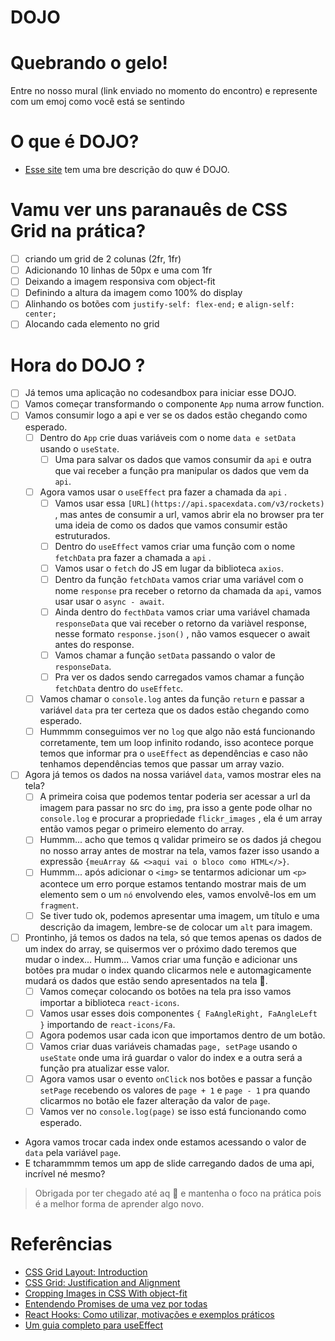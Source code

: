 # DOJO

# Quebrando o gelo!

Entre no nosso mural (link enviado no momento do encontro) e represente com um emoj como você está se sentindo

# O que é DOJO?

- [Esse site](http://dojopuzzles.com/) tem uma bre descrição do quw é DOJO.

# Vamu ver uns paranauês de CSS Grid na prática?

- [ ] criando um grid de 2 colunas (2fr, 1fr)
- [ ] Adicionando 10 linhas de 50px e uma com 1fr
- [ ] Deixando a imagem responsiva com object-fit
- [ ] Definindo a altura da imagem como 100% do display
- [ ] Alinhando os botões com `justify-self: flex-end;` e `align-self: center;`
- [ ] Alocando cada elemento no grid

# Hora do DOJO ?

- [ ] Já temos uma aplicação no codesandbox para iniciar esse DOJO.
- [ ] Vamos começar transformando o componente `App` numa arrow function.
- [ ] Vamos consumir logo a api e ver se os dados estão chegando como esperado.
  - [ ] Dentro do `App` crie duas variáveis com o nome `data e setData` usando o `useState`.
    - [ ] Uma para salvar os dados que vamos consumir da `api` e outra que vai receber a função pra manipular os dados que vem da `api`.
  - [ ] Agora vamos usar o `useEffect` pra fazer a chamada da `api` .
    - [ ] Vamos usar essa `[URL](https://api.spacexdata.com/v3/rockets)` , mas antes de consumir a url, vamos abrir ela no browser pra ter uma ideia de como os dados que vamos consumir estão estruturados.
    - [ ] Dentro do `useEffect` vamos criar uma função com o nome `fetchData` pra fazer a chamada a `api` .
    - [ ] Vamos usar o `fetch` do JS em lugar da biblioteca `axios`.
    - [ ] Dentro da função `fetchData` vamos criar uma variável com o nome `response` pra receber o retorno da chamada da `api`, vamos usar usar o `async - await`.
    - [ ] Ainda dentro do `fecthData` vamos criar uma variável chamada `responseData` que vai receber o retorno da variàvel response, nesse formato `response.json()` , não vamos esquecer o await antes do response.
    - [ ] Vamos chamar a função `setData` passando o valor de `responseData`.
    - [ ] Pra ver os dados sendo carregados vamos chamar a função `fetchData` dentro do `useEffetc`.
  - [ ] Vamos chamar o `console.log` antes da função `return` e passar a variável `data` pra ter certeza que os dados estão chegando como esperado.
  - [ ] Hummmm conseguimos ver no `log` que algo não está funcionando corretamente, tem um loop infinito rodando, isso acontece porque temos que informar pra o `useEffect` as dependências e caso não tenhamos dependências temos que passar um array vazio.
- [ ] Agora já temos os dados na nossa variável `data`, vamos mostrar eles na tela?
  - [ ] A primeira coisa que podemos tentar poderia ser acessar a url da imagem para passar no src do `img`, pra isso a gente pode olhar no `console.log` e procurar a propriedade `flickr_images` , ela é um array então vamos pegar o primeiro elemento do array.
  - [ ] Hummm... acho que temos q validar primeiro se os dados já chegou no nosso array antes de mostrar na tela, vamos fazer isso usando a expressão `{meuArray && <>aqui vai o bloco como HTML</>}`.
  - [ ] Hummm... após adicionar o `<img>` se tentarmos adicionar um `<p>` acontece um erro porque estamos tentando mostrar mais de um elemento sem o um `nó` envolvendo eles, vamos envolvê-los em um `fragment`.
  - [ ] Se tiver tudo ok, podemos apresentar uma imagem, um título e uma descrição da imagem, lembre-se de colocar um `alt` para imagem.
- [ ] Prontinho, já temos os dados na tela, só que temos apenas os dados de um index do array, se quisermos ver o próximo dado teremos que mudar o index... Humm... Vamos criar uma função e adicionar uns botões pra mudar o index quando clicarmos nele e automagicamente mudará os dados que estão sendo apresentados na tela 🌚.
  - [ ] Vamos começar colocando os botões na tela pra isso vamos importar a biblioteca `react-icons`.
  - [ ] Vamos usar esses dois componentes `{ FaAngleRight, FaAngleLeft }` importando de `react-icons/Fa`.
  - [ ] Agora podemos usar cada icon que importamos dentro de um botão.
  - [ ] Vamos criar duas variáveis chamadas `page, setPage` usando o `useState` onde uma irá guardar o valor do index e a outra será a função pra atualizar esse valor.
  - [ ] Agora vamos usar o evento `onClick` nos botões e passar a função `setPage` recebendo os valores de `page + 1` e `page - 1` pra quando clicarmos no botão ele fazer alteração da valor de `page`.
  - [ ] Vamos ver no `console.log(page)` se isso está funcionando como esperado.
- Agora vamos trocar cada index onde estamos acessando o valor de `data` pela variável `page`.
- E tcharammmm temos um app de slide carregando dados de uma api, incrível né mesmo?

> Obrigada por ter chegado até aq 🌻 e mantenha o foco na prática pois é a melhor forma de aprender algo novo.

# Referências

- [CSS Grid Layout: Introduction](https://alligator.io/css/css-grid-layout-intro/)
- [CSS Grid: Justification and Alignment](https://alligator.io/css/align-justify/)
- [Cropping Images in CSS With object-fit](https://alligator.io/css/cropping-images-object-fit/)
- [Entendendo Promises de uma vez por todas](https://medium.com/trainingcenter/entendendo-promises-de-uma-vez-por-todas-32442ec725c2)
- [React Hooks: Como utilizar, motivações e exemplos práticos](https://blog.rocketseat.com.br/react-hooks/)
- [Um guia completo para useEffect](https://overreacted.io/pt-br/a-complete-guide-to-useeffect/)
